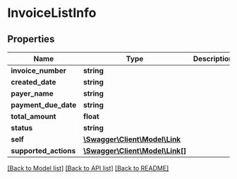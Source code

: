 # InvoiceListInfo

## Properties
Name | Type | Description | Notes
------------ | ------------- | ------------- | -------------
**invoice_number** | **string** |  | 
**created_date** | **string** |  | [optional] 
**payer_name** | **string** |  | 
**payment_due_date** | **string** |  | [optional] 
**total_amount** | **float** |  | 
**status** | **string** |  | [optional] 
**self** | [**\Swagger\Client\Model\Link**](Link.md) |  | [optional] 
**supported_actions** | [**\Swagger\Client\Model\Link[]**](Link.md) |  | [optional] 

[[Back to Model list]](../README.md#documentation-for-models) [[Back to API list]](../README.md#documentation-for-api-endpoints) [[Back to README]](../README.md)


